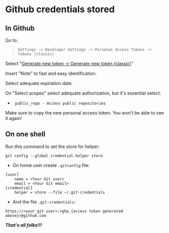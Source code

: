 # Github credentials stored

## In Github

Go to:

> `Settings -> Developer Settings -> Personal Access Tokens -> Tokens (classic)`

Select "[Generate new token -> Generate new token (classic)](https://github.com/settings/tokens/new)"

Insert "Note" to fast and easy identification.

Select adequate expiration date.

On "Select scopes" select adequate authorization, but it's essential select:

- ` public_repo - Access public repositories`

Make sure to copy the new personal access token. You won’t be able to see it again!

## On one shell

Run this command to set the store for helper:

```shell
git config --global credential.helper store
```

- On home user create `.gitconfig` file:

```
[user]
	name = <Your Git user>
	email = <Your Git email>
[credential]
	helper = store --file ~/.git-credentials
```

- And the file `.git-credentials`:

```
https://<your git user>:<ghp_{access token generated above}>@github.com
```

***That's all folks!!!***